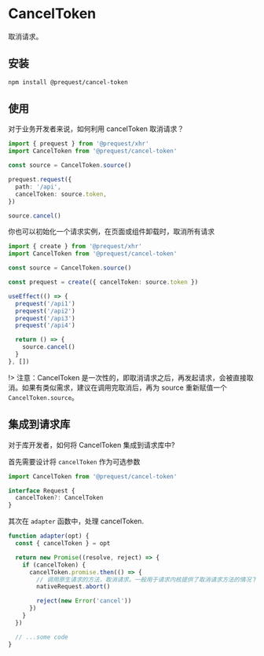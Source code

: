 # CancelToken

取消请求。

## 安装

```bash
npm install @prequest/cancel-token
```

## 使用

对于业务开发者来说，如何利用 cancelToken 取消请求？

```ts
import { prequest } from '@prequest/xhr'
import CancelToken from '@prequest/cancel-token'

const source = CancelToken.source()

prequest.request({
  path: '/api',
  cancelToken: source.token,
})

source.cancel()
```

你也可以初始化一个请求实例，在页面或组件卸载时，取消所有请求

```ts
import { create } from '@prequest/xhr'
import CancelToken from '@prequest/cancel-token'

const source = CancelToken.source()

const prequest = create({ cancelToken: source.token })

useEffect(() => {
  prequest('/api1')
  prequest('/api2')
  prequest('/api3')
  prequest('/api4')

  return () => {
    source.cancel()
  }
}, [])
```

!> 注意：CancelToken 是一次性的，即取消请求之后，再发起请求，会被直接取消。如果有类似需求，建议在调用完取消后，再为 source 重新赋值一个　`CancelToken.source`。

## 集成到请求库

对于库开发者，如何将 CancelToken 集成到请求库中?

首先需要设计将 `cancelToken` 作为可选参数

```ts
import CancelToken from '@prequest/cancel-token'

interface Request {
  cancelToken?: CancelToken
}
```

其次在 `adapter` 函数中，处理 cancelToken.

```ts
function adapter(opt) {
  const { cancelToken } = opt

  return new Promise((resolve, reject) => {
    if (cancelToken) {
      cancelToken.promise.then(() => {
        // 调用原生请求的方法，取消请求。一般用于请求内核提供了取消请求方法的情况下
        nativeRequest.abort()

        reject(new Error('cancel'))
      })
    }
  })

  // ...some code
}
```
